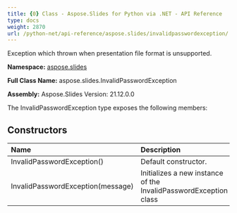 ```yaml
---
title: {0} Class - Aspose.Slides for Python via .NET - API Reference
type: docs
weight: 2870
url: /python-net/api-reference/aspose.slides/invalidpasswordexception/
---
```


Exception which thrown when presentation file format is unsupported.

**Namespace:** [aspose.slides](/python-net/api-reference/aspose.slides/)

**Full Class Name:** aspose.slides.InvalidPasswordException

**Assembly:**  Aspose.Slides Version: 21.12.0.0

The InvalidPasswordException type exposes the following members:
## **Constructors**
|**Name**|**Description**|
| :- | :- |
|InvalidPasswordException()|Default constructor.|
|InvalidPasswordException(message)|Initializes a new instance of the InvalidPasswordException class|
